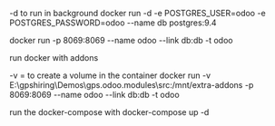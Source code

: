 -d to run in background
docker run -d -e POSTGRES_USER=odoo -e POSTGRES_PASSWORD=odoo --name db postgres:9.4

docker run -p 8069:8069 --name odoo --link db:db -t odoo


run docker with addons

-v = to create a volume in the container
docker run -v E:\gpshiring\Demos\gps.odoo.modules\src:/mnt/extra-addons -p 8069:8069 --name odoo --link db:db -t odoo



run the docker-compose with docker-compose up -d